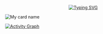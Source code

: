 <p align="center">
    <a href="https://git.io/J0hKr">
        <img
        src="https://readme-typing-svg.herokuapp.com?color=F70027&center=true&vCenter=true&multiline=true&width=500&height=70&lines=Welcome+MR+Wolfia+Github+Profile."
            alt="Typing SVG"
        />
    </a>
</p>

![My card name](https://cardivo.vercel.app/api?name=MR%20WOLFIA&description=Hi,%20i%27m%20a%20%20%20simple%20developer%20Nice%20to%20meet%20you%20%F0%9F%91%8B&image=https://avatars.githubusercontent.com/u/84913793?v=4&backgroundColor=%23ecf0f1&github=MRwolfia&pattern=leaf&colorPattern=%23eaeaea)
</p>

<a href="https://github.com/MRwolfia/github-readme-activity-graph"><img alt="Activity Graph" src="https://activity-graph.herokuapp.com/graph?username=MRwolfia&bg_color=0d1117&color=42aa15&line=e41890&point=FFFFFF&hide_border=true" /></a>


<!---
MRwolfia/MRwolfia is a ✨ special ✨ repository because its `README.md` (this file) appears on your GitHub profile.
You can click the Preview link to take a look at your changes.
--->
